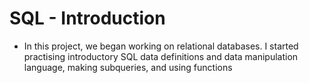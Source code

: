 # SQL - Introduction
- In this project, we began working on relational databases. I started practising introductory SQL data definitions and data manipulation language, making subqueries, and using functions
